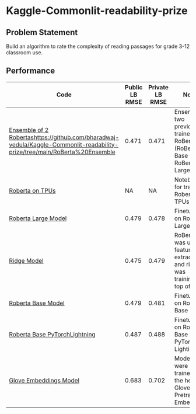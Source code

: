 # Kaggle-Commonlit-readability-prize

## Problem Statement
Build  an algorithm to rate the complexity of reading passages for grade 3-12 classroom use.

## Performance
| Code   | Public LB RMSE |Private LB RMSE| Notes | 
| ------------- | ------------- | --------------| --------------|
| [Ensemble of 2 Robertas]()https://github.com/bharadwaj-vedula/Kaggle-Commonlit-readability-prize/tree/main/RoBerta%20Ensemble  | 0.471  | 0.471 | Ensemble of two previously trained RoBertas (RoBerta Base + RoBerta Large)|
| [Roberta on TPUs](https://www.kaggle.com/bharadwajvedula/tpu-high-speed-roberta-training)  | NA | NA  | Notebook for training Roberta on TPUs |
| [Roberta Large Model](https://github.com/bharadwaj-vedula/Kaggle-Commonlit-readability-prize/tree/main/RoBerta%20Large)  | 0.479  | 0.478 | Finetuned on Roberta Large|
|[Ridge Model](https://www.kaggle.com/bharadwajvedula/clr-lb-0-475-lazy-way-to-get-good-score/data)| 0.475 | 0.479 | RoBerta was used as feature extractor and ridge was trainined on top of it|
| [Roberta Base Model](https://github.com/bharadwaj-vedula/Kaggle-Commonlit-readability-prize/tree/main/RoBerta%20Base)  | 0.479  | 0.481 | Finetuned on Roberta Base|
| [Roberta Base PyTorchLightning](https://github.com/bharadwaj-vedula/Kaggle-Commonlit-readability-prize/tree/main/Roberta%20Base%20Pytorch%20Lightning)  | 0.487  | 0.488 | Finetuned on Roberta Base with PyTorch Lightining|
| [Glove Embeddings Model](https://github.com/bharadwaj-vedula/Kaggle-Commonlit-readability-prize/tree/main/Glove)  | 0.683  | 0.702 | Models were trained with the help of Glove Pretrained Embeddings|
